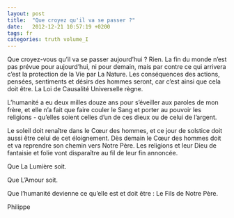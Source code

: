 ```yaml
---
layout: post
title:  "Que croyez qu'il va se passer ?"
date:   2012-12-21 10:57:19 +0200
tags: fr
categories: truth volume_I
---
```

Que croyez-vous qu’il va se passer aujourd’hui ? Rien. La fin du monde n’est pas prévue pour aujourd’hui, ni pour demain, mais par contre ce qui arrivera c’est la protection de la Vie par La Nature. Les conséquences des actions, pensées, sentiments et désirs des hommes seront, car c’est ainsi que cela doit être. La Loi de Causalité Universelle règne.

L’humanité a eu deux milles douze ans pour s’éveiller aux paroles de mon frère, et elle n’a fait que faire couler le Sang et porter au pouvoir les religions - qu’elles soient celles d’un de ces dieux ou de celui de l’argent.

Le soleil doit renaître dans le Cœur des hommes, et ce jour de solstice doit aussi être celui de cet éloignement. Dès demain le Cœur des hommes doit et va reprendre son chemin vers Notre Père. Les religions et leur Dieu de fantaisie et folie vont disparaître au fil de leur fin annoncée.

Que La Lumière soit.

Que L’Amour soit.

Que l’humanité devienne ce qu’elle est et doit être : Le Fils de Notre Père.

Philippe

<!-- 
Ce(tte) œuvre est mise à disposition selon les termes de la Licence Creative Commons Attribution - Pas d’Utilisation Commerciale 4.0 International.
-->
